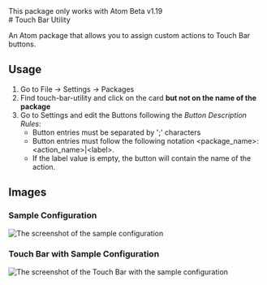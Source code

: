 <div class="alert alert-warning" role="alert">
  This package only works with Atom Beta v1.19
</div>
# Touch Bar Utility

An Atom package that allows you to assign custom actions to Touch Bar buttons.

## Usage
1.  Go to File → Settings → Packages
2.  Find touch-bar-utility and click on the card **but not on the name of the package**
3.  Go to Settings and edit the Buttons following the _Button Description Rules_:
    *   Button entries must be separated by ';' characters
    *   Button entries must follow the following notation &#60;package_name&#62;:&#60;action_name&#62;|&#60;label&#62;.
    *   If the label value is empty, the button will contain the name of the action.

## Images
### Sample Configuration
![The screenshot of the sample configuration](https://raw.githubusercontent.com/inakineitor/touch-bar-utility/master/images/sample-configuration/settings-capture.png)
### Touch Bar with Sample Configuration
![The screenshot of the Touch Bar with the sample configuration](https://f.cloud.github.com/assets/69169/2290250/c35d867a-a017-11e3-86be-cd7c5bf3ff9b.gif)
